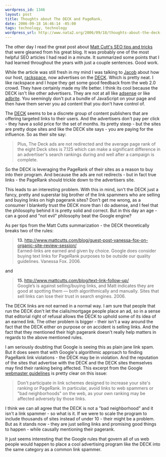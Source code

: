 ```yaml
--- 
wordpress_id: 1346
layout: post
title: Thoughts about The DECK and PageRank.
date: 2006-09-18 16:46:14 -05:00
tags: technology, technology
wordpress_url: http://www.nata2.org/2006/09/18/thoughts-about-the-deck-and-pagerank/
---
```

<p>The other day I read the great post about <a href="http://www.seoegghead.com/blog/seo/mattcuttsarama-a-summary-of-useful-stuff-matt-cutts-has-said-p112.html">Matt Cutt's SEO tips and tricks</a> that were gleaned from his great blog. It was probably one of the most helpful SEO articles I had read in a minute. It summarized some points that I had learned throughout the years with just a couple sentences. Good work.</p>
<p>While the article was still fresh in my mind I was talking to <a href="http://www.jacobd.com/">Jacob</a> about how our host, <a href="http://www.rackspace.com">rackspace</a>, now advertises on the <a href="http://coudal.com/deck/">DECK</a>. Which is pretty neat. I like rackspace and I hope they get some good feedback from the web 2.0 crowd. They have certainly made my life better. I think its cool because the DECK isn't like other advertisers. They are not at all like <a href="https://google.com/adsense/">adsense</a> or like <a href="http://www.adbrite.com">adbrite</a>. You seemingly don't put a bundle of JavaScript on your page and then have them server you ad content that you don't have control of.</p>
<p>The <a href="https://google.com/adsense/">DECK</a> seems to be a discrete group of content publishers that are offering targeted links to their users. And the advertisers don't pay per click - they have a solid price for the set of months. Its pretty steep - but the sites are pretty dope sites and like the DECK site says - you are paying for the influence. So as their site say:</p>
<blockquote><p>Plus, The Deck ads are not redirected and the average page rank of the eight Deck sites is 7.125 which can make a significant difference in an advertiser's search rankings during and well after a campaign is complete.</p></blockquote>
<p>So the DECK is leveraging the PageRank of their sites as a reason to buy into their program. And because the ads are not redirects - but in fact true links - the PageRank should trickle down to the advertisers site.</p>
<p>This leads to an interesting problem. With this in mind, isn't the DECK just a fancy, pretty and superstar big brother of the link spammers who are selling and buying links on high pagerank sites? Don't get me wrong, as a consumer I blanketly trust the DECK more than I do adsense, and I feel that the philosophy behind it is pretty solid and correct. But in this day an age - can a good and "not evil" philosophy beat the Google engine?</p>
<p>As per tips from the Matt Cutts summarization - the DECK theoretically breaks two of the rules:</p>
<blockquote><p><strong>13. </strong><a href="http://www.mattcutts.com/blog/guest-post-vanessa-fox-on-organic-site-review-session/">http://www.mattcutts.com/blog/guest-post-vanessa-fox-on-organic-site-review-session/</a><br />
Earned-links are earned and given by choice.  Google does consider buying text links for PageRank purposes to be outside our quality guidelines. Vanessa Fox. 2006.</p></blockquote>
<p>and</p>
<blockquote><p><strong>15. </strong><a href="http://www.mattcutts.com/blog/text-link-follow-up/">http://www.mattcutts.com/blog/text-link-follow-up/</a><br />
Google’s is against selling/buying links, and Matt indicates they are good at spotting them — both algorithmically and manually. Sites that sell links can lose their trust in search engines. 2006.</p></blockquote>
<p>The DECK links are not earned in a normal way. I am sure that people that run the DECK don't let the cialis/mortgage people place an ad, so in a sense that editorial right of refusal allows the DECK to uphold some of its idea of an earned link. The other problem is bigger - their isn't a way around the fact that the DECK either on purpose or on accident is selling links. And the fact that they mentioned their high pagerank doesn't really help matters in regards to the above mentioned rules.</p>
<p>I am seriously doubting that Google is seeing this as plain jane link spam. But it does seem that with Google's algorithmic approach to finding PageRank link violations - the DECK may be in violation. And the reputation of the sites that advertise with the DECK and the DECK sites themselves may find their ranking being affected.  This excerpt from the Google <a href="http://www.google.com/support/webmasters/bin/answer.py?answer=35769">webmaster guidelines</a> is pretty clear on this issue:</p>
<blockquote><p>Don't participate in link schemes designed to increase your site's ranking or PageRank. In particular, avoid links to web spammers or "bad neighborhoods" on the web, as your own ranking may be affected adversely by those links.</p></blockquote>
<p>I think we can all agree that the DECK is not a "bad neighborhood" and it isn't a link spammer - so what is it. If we were to scale the program to include thousands of sites instead of under 10 - their might be a problem. But as it stands now - they are just selling links and promising good things to happen - while causally mentioning their pagerank.</p>
<p>It just seems interesting that the Google rules that govern all of us web people would happen to place a cool advertising program like the DECK  into the same category as a common link spammer.
</p>
